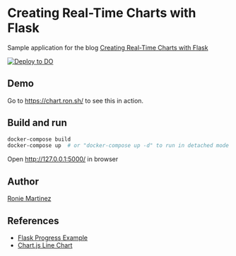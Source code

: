 # Creating Real-Time Charts with Flask

Sample application for the blog [Creating Real-Time Charts with Flask](https://ron.sh/creating-real-time-charts-with-flask/)

[![Deploy to DO](https://www.deploytodo.com/do-btn-blue.svg)](https://cloud.digitalocean.com/apps/new?repo=https://github.com/roniemartinez/real-time-charts-with-flask/tree/deploy-to-do-button&refcode=5b9c0bd05e4e)

## Demo

Go to https://chart.ron.sh/ to see this in action.

## Build and run

```bash
docker-compose build
docker-compose up  # or "docker-compose up -d" to run in detached mode 
```

Open http://127.0.0.1:5000/ in browser

## Author

[Ronie Martinez](mailto:ronmarti18@gmail.com)

## References

- [Flask Progress Example](https://github.com/djdmorrison/flask-progress-example)
- [Chart.js Line Chart](https://www.chartjs.org/samples/latest/charts/line/basic.html)
